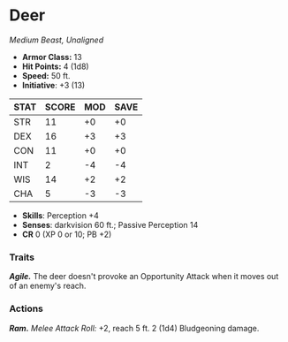 # Deer

*Medium Beast, Unaligned*

- **Armor Class:** 13
- **Hit Points:** 4 (1d8)
- **Speed:** 50 ft.
- **Initiative**: +3 (13)

|STAT|SCORE|MOD|SAVE|
| --- | --- | --- | ---- |
| STR | 11 | +0 | +0 |
| DEX | 16 | +3 | +3 |
| CON | 11 | +0 | +0 |
| INT | 2 | -4 | -4 |
| WIS | 14 | +2 | +2 |
| CHA | 5 | -3 | -3 |

- **Skills**: Perception +4
- **Senses**: darkvision 60 ft.; Passive Perception 14
- **CR** 0 (XP 0 or 10; PB +2)

### Traits

***Agile.*** The deer doesn't provoke an Opportunity Attack when it moves out of an enemy's reach.


### Actions

***Ram.*** *Melee Attack Roll:* +2, reach 5 ft. 2 (1d4) Bludgeoning damage.
